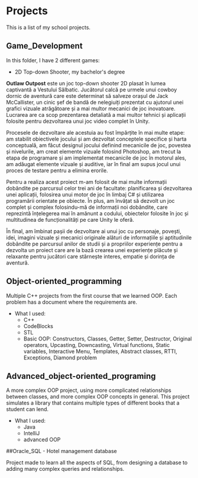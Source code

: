 # Projects
This is a list of my school projects.

## Game_Development

In this folder, I have 2 different games:
* 2D Top-down Shooter, my bachelor's degree

**Outlaw Outpost** este un joc top-down shooter 2D plasat în lumea captivantă a Vestului
Sălbatic. Jucătorul calcă pe urmele unui cowboy dornic de aventură care este determinat
să salveze orașul de Jack McCallister, un cinic șef de bandă de nelegiuiți prezentat cu
ajutorul unei grafici vizuale atrăgătoare și a mai multor mecanici de joc inovatoare. Lucrarea
are ca scop prezentarea detaliată a mai multor tehnici și aplicații folosite pentru
dezvoltarea unui joc video complet în Unity.

Procesele de dezvoltare ale acestuia au fost împărțite în mai multe etape: am stabilit
obiectivele jocului și am dezvoltat conceptele specifice și harta conceptuală, am făcut designul
jocului definind mecanicile de joc, povestea și nivelurile, am creat elemente vizuale
folosind Photoshop, am trecut la etapa de programare și am implementat mecanicile de
joc în motorul ales, am adăugat elemente vizuale și auditive, iar în final am supus jocul
unui proces de testare pentru a elimina erorile.

Pentru a realiza acest proiect m-am folosit de mai multe informații dobândite pe
parcursul celor trei ani de facultate: planificarea și dezvoltarea unei aplicații, folosirea
unui motor de joc în limbaj C# și utilizarea programării orientate pe obiecte. În plus, am
învățat să dezvolt un joc complet și complex folosindu-mă de informații noi dobândite, care
reprezintă înțelegerea mai în amănunt a codului, obiectelor folosite în joc și multitudinea
de funcționalități pe care Unity le oferă.

În final, am îmbinat pașii de dezvoltare ai unui joc cu personaje, povești, idei, imagini
vizuale și mecanici originale alături de informațiile și aptitudinile dobândite pe parcursul
anilor de studii și a propriilor experiențe pentru a dezvolta un proiect care are la bază
crearea unei experiențe plăcute și relaxante pentru jucători care stârnește interes, empatie
și dorința de aventură.
  

## Object-oriented_programming

Multiple C++ projects from the first course that we learned OOP. Each problem has a document where the requirements are.

* What I used:
   * C++
   * CodeBlocks
   * STL
   * Basic OOP: Constructors, Classes, Getter, Setter, Destructor, Original operators, Upcasting, Downcasting, Virtual functions, Static variables, Interactive Menu, Templates, Abstract classes, RTTI, Exceptions, Diamond problem

## Advanced_object-oriented_programing 

A more complex OOP project, using more complicated relationships between classes, and more complex OOP concepts in general. This project simulates a library that contains multiple types of different books that a student can lend.

* What I used:
   * Java
   * IntelliJ
   * advanced OOP

##Oracle_SQL - Hotel management database

Project made to learn all the aspects of SQL, from designing a database to adding many complex queries and relationships.


                  
